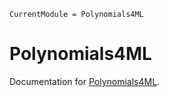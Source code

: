 ```@meta
CurrentModule = Polynomials4ML
```

# Polynomials4ML

Documentation for [Polynomials4ML](https://github.com/ACEsuit/Polynomials4ML.jl).
